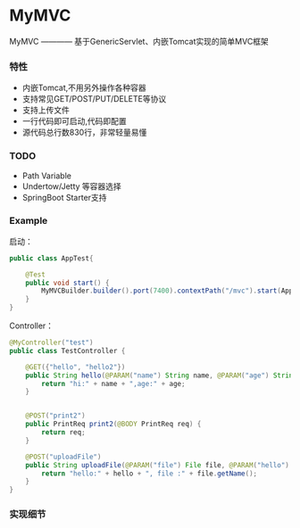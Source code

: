 # MyMVC

MyMVC ———— 基于GenericServlet、内嵌Tomcat实现的简单MVC框架

### 特性
- 内嵌Tomcat,不用另外操作各种容器
- 支持常见GET/POST/PUT/DELETE等协议
- 支持上传文件
- 一行代码即可启动,代码即配置
- 源代码总行数830行，非常轻量易懂

### TODO
- Path Variable
- Undertow/Jetty 等容器选择
- SpringBoot Starter支持

### Example
启动：
```java
public class AppTest{

    @Test
    public void start() {
        MyMVCBuilder.builder().port(7400).contextPath("/mvc").start(AppTest.class);
    }
}
```

Controller：
```java
@MyController("test")
public class TestController {

    @GET({"hello", "hello2"})
    public String hello(@PARAM("name") String name, @PARAM("age") String age) {
        return "hi:" + name + ",age:" + age;
    }


    @POST("print2")
    public PrintReq print2(@BODY PrintReq req) {
        return req;
    }

    @POST("uploadFile")
    public String uploadFile(@PARAM("file") File file, @PARAM("hello") String hello) {
        return "hello:" + hello + ", file :" + file.getName();
    }
}
```

### 实现细节
